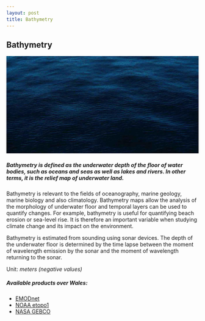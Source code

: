 ```yaml
---
layout: post
title: Bathymetry
---
```


## Bathymetry

![Bathymetry](/assets/img/wales/big/bathymetry.jpg)

##### Bathymetry is defined as the underwater depth of the floor of water bodies, such as oceans and seas as well as lakes and rivers. In other terms, it is the relief map of underwater land.

Bathymetry is relevant to the fields of oceanography, marine geology, marine biology and also climatology. Bathymetry maps allow the analysis of the morphology of underwater floor and temporal layers can be used to quantify changes. For example, bathymetry is useful for quantifying beach erosion or sea-level rise. It is therefore an important variable when studying climate change and its impact on the environment.

Bathymetry is estimated from sounding using sonar devices. The depth of the underwater floor is determined by the time lapse between the moment of wavelength emission by the sonar and the moment of wavelength returning to the sonar.

Unit: _meters (negative values)_

##### Available products over Wales:

*   [EMODnet](http://portal.emodnet-bathymetry.eu/)
*   [NOAA etopo1](https://maps.ngdc.noaa.gov/viewers/wcs-client/)
*   [NASA GEBCO](https://neo.sci.gsfc.nasa.gov/view.php?datasetId=GEBCO_BATHY)